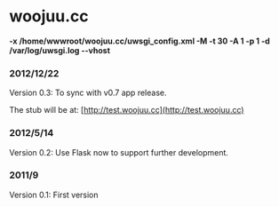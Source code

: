 woojuu.cc
============
__-x /home/wwwroot/woojuu.cc/uwsgi_config.xml -M -t 30 -A 1 -p 1 -d /var/log/uwsgi.log --vhost__

### 2012/12/22
Version 0.3: To sync with v0.7 app release.

The stub will be at: [http://test.woojuu.cc](http://test.woojuu.cc)

### 2012/5/14
Version 0.2: Use Flask now to support further development.

### 2011/9
Version 0.1: First version

